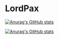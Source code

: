 # LordPax

[![Anurag's GitHub stats](https://github-readme-stats.vercel.app/api?username=LordPax&show_icons=true&theme=dark)](https://github.com/anuraghazra/github-readme-stats)

[![Anurag's GitHub stats](https://github-readme-stats.vercel.app/api/top-langs/?username=LordPax&theme=dark)](https://github.com/anuraghazra/github-readme-stats)
